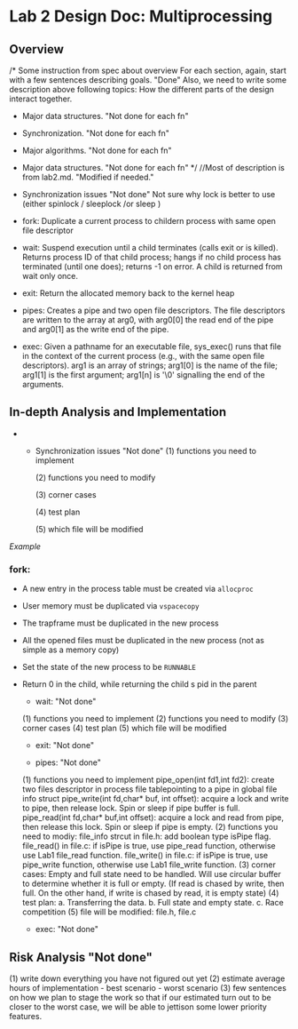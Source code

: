 # Lab 2 Design Doc: Multiprocessing

## Overview
/* Some instruction from spec about overview
For each section, again, start with a few sentences describing goals. "Done"
Also, we need to write some description above following topics:
How the	different parts	of the design interact together.
  - Major data structures. "Not done for each fn"
  - Synchronization.       "Not done for each fn"
  - Major algorithms.      "Not done for each fn"
  - Major data structures. "Not done for each fn"
*/
//Most of description is from lab2.md. "Modified if needed." 

  - Synchronization issues  "Not done"
          Not sure why lock is better to use (either spinlock / sleeplock /or sleep )

  - fork: Duplicate a current process to childern process with same open file descriptor
   
  - wait: Suspend execution until a child terminates (calls exit or is killed). 
          Returns process ID of that child process; hangs if no child process 
          has terminated (until one does); returns -1 on error. 
          A child is returned from wait only once.

  - exit: Return the allocated memory back to the kernel heap
    
  - pipes: Creates a pipe and two open file descriptors. The file descriptors
           are written to the array at arg0, with arg0[0] the read end of the 
           pipe and arg0[1] as the write end of the pipe.

  - exec:  Given a pathname for an executable file, sys_exec() runs that file 
           in the context of the current process (e.g., with the same open file 
           descriptors). arg1 is an array of strings; arg1[0] is the name of the 
           file; arg1[1] is the first argument; arg1[n] is '\0' signalling the
           end of the arguments.


## In-depth Analysis and Implementation

-
  - Synchronization issues  "Not done"
	(1) functions you need to implement

	(2) functions you need to modify

	(3) corner cases 

	(4) test plan

	(5) which file will be modified


*Example* 
### fork: 
- A new entry in the process table must be created via `allocproc`
- User memory must be duplicated via `vspacecopy`
- The trapframe must be duplicated in the new process
- All the opened files must be duplicated in the new process (not as simple as a memory copy)
- Set the state of the new process to be `RUNNABLE`
- Return 0 in the child, while returning the child s pid in the parent
    
   - wait: "Not done"
     
	(1) functions you need to implement
	(2) functions you need to modify
	(3) corner cases 
	(4) test plan
	(5) which file will be modified

   - exit: "Not done"

   - pipes: "Not done"

	(1) functions you need to implement
            pipe_open(int fd1,int fd2): create two files descriptor in process file tablepointing to a pipe in global file info struct
            pipe_write(int fd,char* buf, int offset): acquire a lock and write to pipe,  then release lock. Spin or sleep if pipe buffer is full.
            pipe_read(int fd,char* buf,int offset): acquire a lock and read from pipe, then release this lock. Spin or sleep if pipe is empty. 
        (2) functions you need to modiy:
            file_info strcut in file.h: add boolean type isPipe flag.
            file_read() in file.c: if isPipe is true, use pipe_read function, otherwise use Lab1 file_read function.
            file_write() in file.c: if isPipe is true, use pipe_write function, otherwise use Lab1 file_write function.
        (3) corner cases:
            Empty and full state need to be handled. Will use circular buffer to determine whether it is full or empty. (If read is chased by write, then full. On the other hand, if write is chased by read, it is empty state)
        (4) test plan:
             a. Transferring the data.
             b. Full state and empty state.
             c. Race competition
        (5) file will be modified: 
             file.h, file.c
   
   - exec: "Not done"

## Risk Analysis "Not done"
(1) write down everything you have not figured out yet
(2) estimate average hours of implementation
    - best scenario
    - worst scenario
(3) few sentences on how we plan to stage the work so that if our estimated turn out to be closer to the worst case, we will be able to jettison some lower priority features. 

